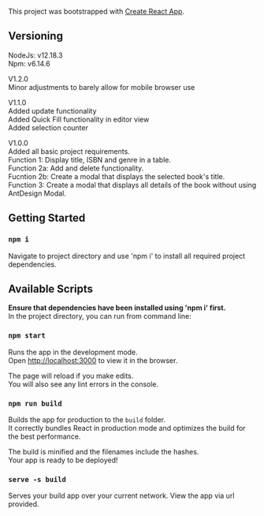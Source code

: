 This project was bootstrapped with [Create React App](https://github.com/facebook/create-react-app).

## Versioning

NodeJs:     v12.18.3<br />
Npm:        v6.14.6

V1.2.0<br/>
Minor adjustments to barely allow for mobile browser use<br/>

V1.1.0<br/>
Added update functionality<br/>
Added Quick Fill functionality in editor view<br/>
Added selection counter<br/>

V1.0.0<br/>
Added all basic project requirements.<br/>
Function 1: Display title, ISBN and genre in a table.<br/>
Function 2a: Add and delete functionality.<br/>
Fucntion 2b: Create a modal that displays the selected book's title.<br/>
Function 3: Create a modal that displays all details of the book without using AntDesign Modal.<br/>

## Getting Started

### `npm i`

Navigate to project directory and use 'npm i' to install all required project dependencies.

## Available Scripts

<b>Ensure that dependencies have been installed using 'npm i' first.</b> <br />
In the project directory, you can run from command line:

### `npm start`

Runs the app in the development mode.<br />
Open [http://localhost:3000](http://localhost:3000) to view it in the browser.

The page will reload if you make edits.<br />
You will also see any lint errors in the console.

### `npm run build`

Builds the app for production to the `build` folder.<br />
It correctly bundles React in production mode and optimizes the build for the best performance.

The build is minified and the filenames include the hashes.<br />
Your app is ready to be deployed!

### `serve -s build`

Serves your build app over your current network.
View the app via url provided.